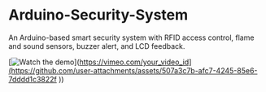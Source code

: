 # Arduino-Security-System
An Arduino-based smart security system with RFID access control, flame and sound sensors, buzzer alert, and LCD feedback.

[![Watch the demo]([media/demo-thumbnail.jpg)](https://vimeo.com/your_video_id](https://github.com/user-attachments/assets/507a3c7b-afc7-4245-85e6-7dddd1c3822f
))

